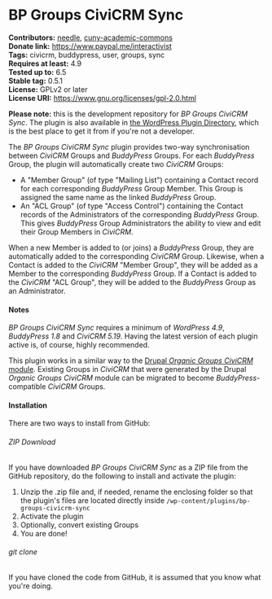 # BP Groups CiviCRM Sync

**Contributors:** [needle](https://profiles.wordpress.org/needle/), [cuny-academic-commons](https://profiles.wordpress.org/cuny-academic-commons/)<br/>
**Donate link:** https://www.paypal.me/interactivist<br/>
**Tags:** civicrm, buddypress, user, groups, sync<br/>
**Requires at least:** 4.9<br/>
**Tested up to:** 6.5<br/>
**Stable tag:** 0.5.1<br/>
**License:** GPLv2 or later<br/>
**License URI:** https://www.gnu.org/licenses/gpl-2.0.html

**Please note:** this is the development repository for *BP Groups CiviCRM Sync*. The plugin is also available in [the WordPress Plugin Directory](https://wordpress.org/plugins/bp-groups-civicrm-sync/), which is the best place to get it from if you're not a developer.

The *BP Groups CiviCRM Sync* plugin provides two-way synchronisation between *CiviCRM* Groups and *BuddyPress* Groups. For each *BuddyPress* Group, the plugin will automatically create two *CiviCRM* Groups:

* A "Member Group" (of type "Mailing List") containing a Contact record for each corresponding *BuddyPress* Group Member. This Group is assigned the same name as the linked *BuddyPress* Group.
* An "ACL Group" (of type "Access Control") containing the Contact records of the Administrators of the corresponding *BuddyPress* Group. This gives *BuddyPress* Group Administrators the ability to view and edit their Group Members in *CiviCRM*.

When a new Member is added to (or joins) a *BuddyPress* Group, they are automatically added to the corresponding *CiviCRM* Group. Likewise, when a Contact is added to the  *CiviCRM* "Member Group", they will be added as a Member to the corresponding *BuddyPress* Group. If a Contact is added to the *CiviCRM* "ACL Group", they will be added to the *BuddyPress* Group as an Administrator.

#### Notes ####

*BP Groups CiviCRM Sync* requires a minimum of *WordPress 4.9*, *BuddyPress 1.8* and *CiviCRM 5.19*. Having the latest version of each plugin active is, of course, highly recommended.

This plugin works in a similar way to the [Drupal *Organic Groups CiviCRM* module](https://civicrm.org/blog/lobo/civicrm-and-og-organic-groups). Existing Groups in *CiviCRM* that were generated by the Drupal *Organic Groups CiviCRM* module can be migrated to become *BuddyPress*-compatible *CiviCRM* Groups.

#### Installation ####

There are two ways to install from GitHub:

###### ZIP Download ######

If you have downloaded *BP Groups CiviCRM Sync* as a ZIP file from the GitHub repository, do the following to install and activate the plugin:

1. Unzip the .zip file and, if needed, rename the enclosing folder so that the plugin's files are located directly inside `/wp-content/plugins/bp-groups-civicrm-sync`
2. Activate the plugin
3. Optionally, convert existing Groups
4. You are done!

###### git clone ######

If you have cloned the code from GitHub, it is assumed that you know what you're doing.
